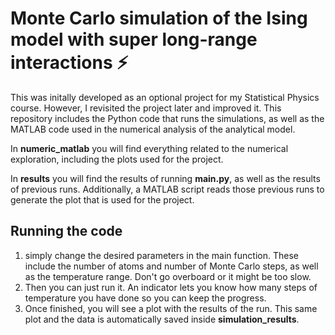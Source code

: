 # Monte Carlo simulation of the Ising model with super long-range interactions ⚡️
This was initally developed as an optional project for my Statistical Physics course. However, I revisited the project later and improved it. This repository includes the Python code that runs the simulations, as well as the MATLAB code used in the numerical analysis of the analytical model.

In **numeric_matlab** you will find everything related to the numerical exploration, including the plots used for the project.

In **results** you will find the results of running **main.py**, as well as the results of previous runs. Additionally, a MATLAB script reads those previous runs to generate the plot that is used for the project.

## Running the code
1. simply change the desired parameters in the main function. These include the number of atoms and number of Monte Carlo steps, as well as the temperature range. Don't go overboard or it might be too slow.
2. Then you can just run it. An indicator lets you know how many steps of temperature you have done so you can keep the progress.
3. Once finished, you will see a plot with the results of the run. This same plot and the data is automatically saved inside **simulation_results**.
